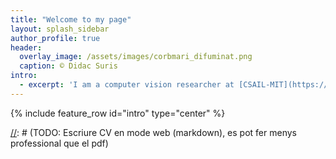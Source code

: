 ```yaml
---
title: "Welcome to my page"
layout: splash_sidebar
author_profile: true
header:
  overlay_image: /assets/images/corbmari_difuminat.png
  caption: © Didac Suris
intro: 
  - excerpt: 'I am a computer vision researcher at [CSAIL-MIT](https://www.csail.mit.edu/), working in Professor Antonio Torralba's lab.'
---
```


{% include feature_row id="intro" type="center" %}



[//]: # (TODO: Posar les meves referencies, no les del pont tusset)
[//]: # (TODO: Lletra de referencies mes petita)
[//]: # (TODO: Millorar leisure)
[//]: # (TODO: Escriure algun blog amb sentit. Catastrophic forgetting?)
[//]: # (TODO: Millorar introduccio, bio ...)
[//]: # (TODO: Millorar pagina d'inici. Idealment la meva info superposada sobre la imatge)
[//]: # (TODO: Que es vegi la meva cara com a icona al browser)
[//]: # (TODO: Comprar ?? domini amb el meu nom)
[//]: # (TODO: Millorar el "share on" dels posts? Treure-ho?)
[//]: # (TODO: En els posts, que es vegin comentaris i es pugui comentar.)
[//]: # (TODO: En la pagina "blogs", es veu dos cops l'any... no cal)
[//]: # (TODO: Escriure CV en mode web (markdown), es pot fer menys professional que el pdf)

